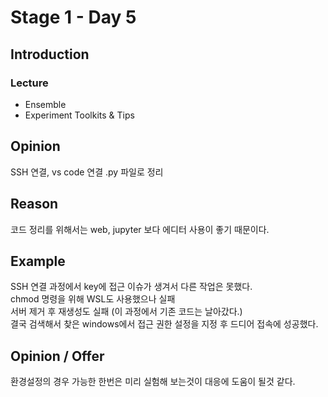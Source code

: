 # Stage 1 - Day 5

## Introduction
### Lecture
- Ensemble
- Experiment Toolkits & Tips


## Opinion
SSH 연결, vs code 연결 .py 파일로 정리  

## Reason
코드 정리를 위해서는 web, jupyter 보다 에디터 사용이 좋기 때문이다.  

## Example
SSH 연결 과정에서 key에 접근 이슈가 생겨서 다른 작업은 못했다.  
chmod 명령을 위해 WSL도 사용했으나 실패  
서버 제거 후 재생성도 실패 (이 과정에서 기존 코드는 날아갔다.)  
결국 검색해서 찾은 windows에서 접근 권한 설정을 지정 후 드디어 접속에 성공했다.  

## Opinion / Offer
환경설정의 경우 가능한 한번은 미리 실험해 보는것이 대응에 도움이 될것 같다.  
